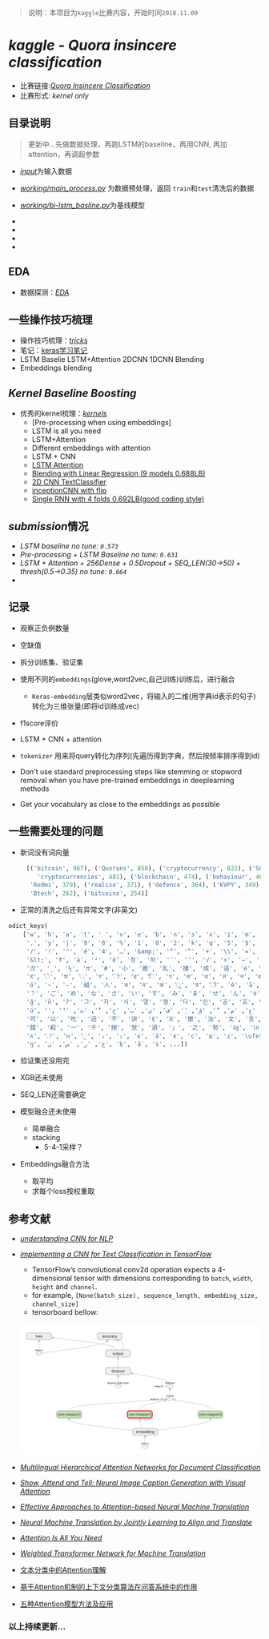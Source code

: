> 说明：本项目为`kaggle`比赛内容，开始时间`2018.11.09`

# ***kaggle - Quora insincere classification***
- 比赛链接:[*Quora Insincere Classification*](https://www.kaggle.com/c/quora-insincere-questions-classification)
- 比赛形式: *kernel only*

## 目录说明
> 更新中...先做数据处理，再跑LSTM的baseline，再用CNN, 再加attention，再调超参数
- [*input*](./input)为输入数据
- [*working/main_process.py*](./main_process.py) 为数据预处理，返回 `train`和`test`清洗后的数据
- [*working/bi-lstm_basline.py*](./bi-lstm_baseline.py)为基线模型


-
-
-
-


## EDA
- 数据探测：[*EDA*](./docs/eda.md)



## 一些操作技巧梳理

- 操作技巧梳理：[*tricks*](./docs/trick.md)
- 笔记：[keras学习笔记](https://www.cnblogs.com/limitlessun/p/9296614.html#_label3)
- LSTM Baselie LSTM+Attention 2DCNN 1DCNN Blending
- Embeddings blending

## ***Kernel Baseline Boosting*** 

- 优秀的kernel梳理：[*kernels*](./docs/kernels.md)
    - [Pre-processing when using embeddings]
    - LSTM is all you need
    - LSTM+Attention
    - Different embeddings with attention
    - LSTM + CNN
    - [LSTM Attention](.https://www.kaggle.com/qqgeogor/keras-lstm-attention-glove840b-lb-0-043)
    - [Blending with Linear Regression (9 models 0.688LB)](https://www.kaggle.com/suicaokhoailang/blending-with-linear-regression-0-688-lb)
    - [2D CNN TextClassifier](https://www.kaggle.com/yekenot/2dcnn-textclassifier)
    - [inceptionCNN with flip](https://www.kaggle.com/christofhenkel/inceptioncnn-with-flip)
    - [Single RNN with 4 folds 0.692LB(good coding style)](https://www.kaggle.com/shujian/single-rnn-with-4-folds-v1-9)

## *submission*情况
- *LSTM baseline no tune: `0.573`*
- *Pre-processing + LSTM Baseline no tune: `0.631`*
- *LSTM + Attention + 256Dense + 0.5Dropout + SEQ_LEN(30->50) + thresh(0.5->0.35) no tune: `0.664`*
-


## 记录
- 观察正负例数量
- 空缺值
- 拆分训练集、验证集
- 使用不同的`embeddings`(glove,word2vec,自己训练)训练后，进行融合
    - `Keras-embedding`层类似word2vec，将输入的二维(用字典id表示的句子)转化为三维张量(即将id训练成vec)
- f1score评价

- LSTM + CNN + attention

- `tokenizer` 用来将query转化为序列(先遍历得到字典，然后按频率排序得到id)

- Don't use standard preprocessing steps like stemming or stopword removal when you have pre-trained embeddings in deeplearning methods

- Get your vocabulary as close to the embeddings as possible

## 一些需要处理的问题

- 新词没有词向量
```python
     [('bitcoin', 987), ('Quorans', 858), ('cryptocurrency', 822), ('Snapchat', 807), ('btech', 632), ('Brexit', 493), (
        'cryptocurrencies', 481), ('blockchain', 474), ('behaviour', 468), ('upvotes', 432), ('programme', 402), (
      'Redmi', 379), ('realise', 371), ('defence', 364), ('KVPY', 349), ('Paytm', 334), ('grey', 299), ('mtech', 281), (
      'Btech', 262), ('bitcoins', 254)]
```

- 正常的清洗之后还有异常文字(非英文)
```python
odict_keys(
    ['w', 'h', 'a', 't', ' ', 'v', 'e', 'b', 'n', 's', 'x', 'i', 'm', 'u', 'o', 'd', 'l', 'p', 'r', '?', 'c', 'g', 'f',
     ',', 'y', 'j', '9', '8', '%', '1', '0', '2', 'k', 'q', '5', '$', '6', '.', 'z', '(', ')', "'", '-', '’', '3', '7',
     '/', '!', '"', 'é', '4', '…', '&amp;', '“', '”', '+', '\\', '=', '{', '^', '}', ';', '[', ']', '|', ':', '*',
     '&lt;', '₹', 'á', '²', 'ế', '청', '하', '¨', '‘', '√', '×', '−', '´', '\xa0', '`', 'θ', '高', '端', '大', '气', '上', '档',
     '次', '_', '½', 'π', '#', '小', '鹿', '乱', '撞', '成', '语', 'ë', 'à', 'ç', '@', 'ü', 'č', 'ć', 'ž', 'đ', '&gt;', '°',
     'द', 'े', 'श', '्', 'र', 'ो', 'ह', 'ि', 'प', 'स', 'थ', 'त', 'न', 'व', 'ा', 'ल', 'ं', '林', '彪', '€', '\u200b', '˚',
     'ö', '~', '—', '越', '人', 'च', 'म', 'क', 'ु', 'य', 'ी', 'ê', 'ă', 'ễ', '∞', '抗', '日', '神', '剧', '，', '\uf02d', '–',
     '？', 'ご', 'め', 'な', 'さ', 'い', 'す', 'み', 'ま', 'せ', 'ん', 'ó', 'è', '£', '¡', 'ś', '≤', '¿', 'λ', '魔', '法', '师', '）',
     'ğ', 'ñ', 'ř', '그', '자', '식', '멀', '쩡', '다', '인', '공', '호', '흡', '데', '혀', '밀', '어', '넣', '는', '거', '보', '니', 'ǒ',
     'ú', '️', 'ش', 'ه', 'ا', 'د', 'ة', 'ل', 'ت', 'َ', 'ع', 'م', 'ّ', 'ق', 'ِ', 'ف', 'ي', 'ب', 'ح', 'ْ', 'ث', '³', '饭',
     '可', '以', '吃', '话', '不', '讲', '∈', 'ℝ', '爾', '汝', '文', '言', '∀', '禮', 'इ', 'ब', 'छ', 'ड', '़', 'ʒ', '有', '「', '寧',
     '錯', '殺', '一', '千', '絕', '放', '過', '」', '之', '勢', '㏒', '㏑', 'ू', 'â', 'ω', 'ą', 'ō', '精', '杯', 'í', '生', '懸', '命',
     'ਨ', 'ਾ', 'ਮ', 'ੁ', '₁', '₂', 'ϵ', 'ä', 'к', 'с', 'ш', 'ɾ', '\ufeff', 'ã', '©', '\x9d', 'ū', '™', '＝', 'ù', 'ɪ',
     'ŋ', 'خ', 'ر', 'س', 'ن', 'ḵ', 'ā', 'ѕ', ...])
```

- 验证集还没用完
- XGB还未使用

- SEQ_LEN还需要确定

- 模型融合还未使用
    - 简单融合
    - stacking
        - 5-4-1采样？


- Embeddings融合方法
    - 取平均
    - 求每个loss按权重取


## 参考文献

- [*understanding CNN for NLP*](http://www.wildml.com/2015/11/understanding-convolutional-neural-networks-for-nlp/)
- [*implementing a CNN for Text Classification in TensorFlow*](http://www.wildml.com/2015/12/implementing-a-cnn-for-text-classification-in-tensorflow/)
    - TensorFlow’s convolutional conv2d operation expects a 4-dimensional tensor with dimensions corresponding to `batch`, `width`, `height` and `channel`.
    -  for example, `[None(batch_size), sequence_length, embedding_size, channel_size]`
    - tensorboard bellow:

    ![image](./docs/cnn_for_nlp_tensorboard.png)
- [*Multilingual Hierarchical Attention Networks for Document Classification*](https://arxiv.org/abs/1707.00896v1)

- [*Show, Attend and Tell: Neural Image Caption Generation with Visual Attention*](https://www.paperweekly.site/papers/812)
- [*Effective Approaches to Attention-based Neural Machine Translation*](https://www.paperweekly.site/papers/806)
- [*Neural Machine Translation by Jointly Learning to Align and Translate*](https://www.paperweekly.site/papers/434)
- [*Attention Is All You Need*](https://www.paperweekly.site/papers/224)
- [*Weighted Transformer Network for Machine Translation*](https://www.paperweekly.site/papers/2013)

- [文本分类中的Attention理解](https://blog.csdn.net/fkyyly/article/details/82501126?from=singlemessage&isappinstalled=0)

- [基于Attention机制的上下文分类算法在问答系统中的作用](https://www.jianshu.com/p/13bddd67cac3?from=singlemessage&isappinstalled=0)

- [五种Attention模型方法及应用](https://blog.csdn.net/m0epNwstYk4/article/details/81073986?from=singlemessage&isappinstalled=0)



### 以上持续更新...
